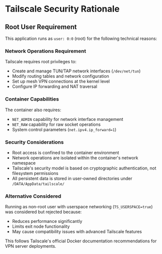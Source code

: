 # Tailscale Security Rationale

## Root User Requirement

This application runs as `user: 0:0` (root) for the following technical reasons:

### Network Operations Requirement
Tailscale requires root privileges to:
- Create and manage TUN/TAP network interfaces (`/dev/net/tun`)
- Modify routing tables and network configuration
- Set up mesh VPN connections at the kernel level
- Configure IP forwarding and NAT traversal

### Container Capabilities
The container also requires:
- `NET_ADMIN` capability for network interface management
- `NET_RAW` capability for raw socket operations
- System control parameters (`net.ipv4.ip_forward=1`)

### Security Considerations
- Root access is confined to the container environment
- Network operations are isolated within the container's network namespace
- Tailscale's security model is based on cryptographic authentication, not filesystem permissions
- All persistent data is stored in user-owned directories under `/DATA/AppData/tailscale/`

### Alternative Considered
Running as non-root user with userspace networking (`TS_USERSPACE=true`) was considered but rejected because:
- Reduces performance significantly
- Limits exit node functionality
- May cause compatibility issues with advanced Tailscale features

This follows Tailscale's official Docker documentation recommendations for VPN server deployments.